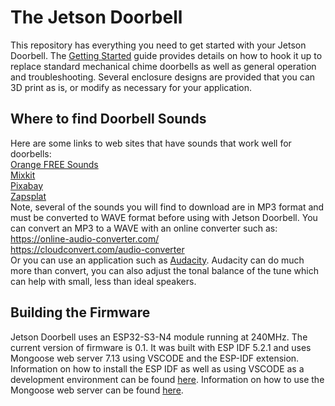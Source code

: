 # The Jetson Doorbell

This repository has everything you need to get started with your Jetson Doorbell.
The [Getting Started](/fitch22/JetsonDoorbell/docs/GettingStarted.pdf) guide provides details on how to hook it up to replace standard mechanical chime doorbells as well as general operation and troubleshooting.
Several enclosure designs are provided that you can 3D print as is, or modify as necessary for your application.

## Where to find Doorbell Sounds

Here are some links to web sites that have sounds that work well for doorbells:  
[Orange FREE Sounds](https://orangefreesounds.com/)  
[Mixkit](https://mixkit.co/free-sound-effects/doorbell/)  
[Pixabay](https://pixabay.com/sound-effects/search/doorbell/)  
[Zapsplat](https://www.zapsplat.com/)  
Note, several of the sounds you will find to download are in MP3 format and must be converted to WAVE format before using with Jetson Doorbell.
You can convert an MP3 to a WAVE with an online converter such as:  
https://online-audio-converter.com/  
https://cloudconvert.com/audio-converter  
Or you can use an application such as [Audacity](https://www.audacityteam.org/). Audacity can do much more than convert, you can also adjust the tonal balance of the tune which can help with small, less than ideal speakers.

## Building the Firmware

Jetson Doorbell uses an ESP32-S3-N4 module running at 240MHz.
The current version of firmware is 0.1.
It was built with ESP IDF 5.2.1 and uses Mongoose web server 7.13 using VSCODE and the ESP-IDF extension.
Information on how to install the ESP IDF as well as using VSCODE as a development environment can be found [here](https://docs.espressif.com/projects/esp-idf/en/stable/esp32s3/index.html).
Information on how to use the Mongoose web server can be found [here](https://mongoose.ws/).
